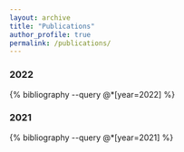 ```yaml
---
layout: archive
title: "Publications"
author_profile: true
permalink: /publications/
---
```



### 2022

{% bibliography --query @*[year=2022] %}

### 2021

{% bibliography --query @*[year=2021] %}


